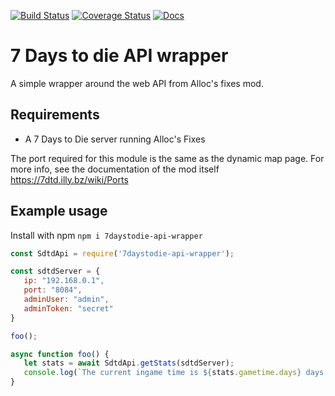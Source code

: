 [![Build Status](https://travis-ci.org/CatalysmsServerManager/7-Days-to-Die-API-wrapper.svg?branch=master)](https://travis-ci.org/CatalysmsServerManager/7-Days-to-Die-API-wrapper)
[![Coverage Status](https://coveralls.io/repos/github/CatalysmsServerManager/7-Days-to-Die-API-wrapper/badge.svg?branch=master)](https://coveralls.io/github/CatalysmsServerManager/7-Days-to-Die-API-wrapper?branch=master)
[![Docs](https://img.shields.io/badge/Docs--green.svg)](https://catalysmsservermanager.github.io/7-Days-to-Die-API-wrapper)

# 7 Days to die API wrapper

A simple wrapper around the web API from Alloc's fixes mod.

 ## Requirements

  - A 7 Days to Die server running Alloc's Fixes

The port required for this module is the same as the dynamic map page. For more info, see the documentation of the mod itself
https://7dtd.illy.bz/wiki/Ports

 ## Example usage

 Install with npm
 `npm i 7daystodie-api-wrapper`

 ```js
const SdtdApi = require('7daystodie-api-wrapper');

const sdtdServer = {
    ip: "192.168.0.1",
    port: "8084",
    adminUser: "admin",
    adminToken: "secret"
}

foo();

async function foo() {
    let stats = await SdtdApi.getStats(sdtdServer);
    console.log(`The current ingame time is ${stats.gametime.days} days, ${stats.gametime.hours} hours and ${stats.gametime.minutes} minutes.`)
}
 ```